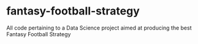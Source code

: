 # fantasy-football-strategy
All code pertaining to a Data Science project aimed at producing the best Fantasy Football Strategy
